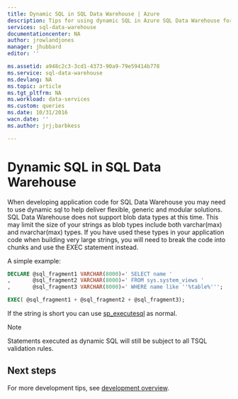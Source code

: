 ```yaml
---
title: Dynamic SQL in SQL Data Warehouse | Azure
description: Tips for using dynamic SQL in Azure SQL Data Warehouse for developing solutions.
services: sql-data-warehouse
documentationcenter: NA
author: jrowlandjones
manager: jhubbard
editor: ''

ms.assetid: a948c2c3-3cd1-4373-90a9-79e59414b778
ms.service: sql-data-warehouse
ms.devlang: NA
ms.topic: article
ms.tgt_pltfrm: NA
ms.workload: data-services
ms.custom: queries
ms.date: 10/31/2016
wacn.date: ''
ms.author: jrj;barbkess

---
```


# Dynamic SQL in SQL Data Warehouse
When developing application code for SQL Data Warehouse you may need to use dynamic sql to help deliver flexible, generic and modular solutions. SQL Data Warehouse does not support blob data types at this time. This may limit the size of your strings as blob types include both varchar(max) and nvarchar(max) types. If you have used these types in your application code when building very large strings, you will need to break the code into chunks and use the EXEC statement instead.

A simple example:

```sql
DECLARE @sql_fragment1 VARCHAR(8000)=' SELECT name '
,       @sql_fragment2 VARCHAR(8000)=' FROM sys.system_views '
,       @sql_fragment3 VARCHAR(8000)=' WHERE name like ''%table%''';

EXEC( @sql_fragment1 + @sql_fragment2 + @sql_fragment3);
```

If the string is short you can use [sp_executesql][sp_executesql] as normal.

> [!NOTE]
> Statements executed as dynamic SQL will still be subject to all TSQL validation rules.
> 
> 

## Next steps
For more development tips, see [development overview][development overview].

<!--Image references-->

<!--Article references-->
[development overview]: sql-data-warehouse-overview-develop.md

<!--MSDN references-->
[sp_executesql]: https://msdn.microsoft.com/library/ms188001.aspx

<!--Other Web references-->
